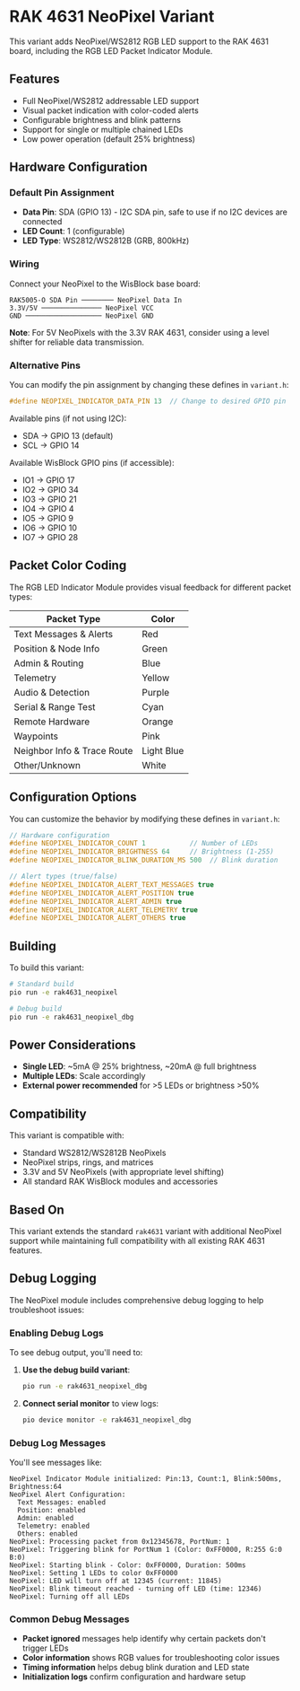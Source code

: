 # RAK 4631 NeoPixel Variant

This variant adds NeoPixel/WS2812 RGB LED support to the RAK 4631 board, including the RGB LED Packet Indicator Module.

## Features

- Full NeoPixel/WS2812 addressable LED support
- Visual packet indication with color-coded alerts
- Configurable brightness and blink patterns
- Support for single or multiple chained LEDs
- Low power operation (default 25% brightness)

## Hardware Configuration

### Default Pin Assignment

- **Data Pin**: SDA (GPIO 13) - I2C SDA pin, safe to use if no I2C devices are connected
- **LED Count**: 1 (configurable)
- **LED Type**: WS2812/WS2812B (GRB, 800kHz)

### Wiring

Connect your NeoPixel to the WisBlock base board:

```
RAK5005-O SDA Pin ──────── NeoPixel Data In
3.3V/5V ─────────────── NeoPixel VCC
GND ─────────────────── NeoPixel GND
```

**Note**: For 5V NeoPixels with the 3.3V RAK 4631, consider using a level shifter for reliable data transmission.

### Alternative Pins

You can modify the pin assignment by changing these defines in `variant.h`:

```cpp
#define NEOPIXEL_INDICATOR_DATA_PIN 13  // Change to desired GPIO pin
```

Available pins (if not using I2C):

- SDA → GPIO 13 (default)
- SCL → GPIO 14

Available WisBlock GPIO pins (if accessible):

- IO1 → GPIO 17
- IO2 → GPIO 34
- IO3 → GPIO 21
- IO4 → GPIO 4
- IO5 → GPIO 9
- IO6 → GPIO 10
- IO7 → GPIO 28

## Packet Color Coding

The RGB LED Indicator Module provides visual feedback for different packet types:

| Packet Type                 | Color      |
| --------------------------- | ---------- |
| Text Messages & Alerts      | Red        |
| Position & Node Info        | Green      |
| Admin & Routing             | Blue       |
| Telemetry                   | Yellow     |
| Audio & Detection           | Purple     |
| Serial & Range Test         | Cyan       |
| Remote Hardware             | Orange     |
| Waypoints                   | Pink       |
| Neighbor Info & Trace Route | Light Blue |
| Other/Unknown               | White      |

## Configuration Options

You can customize the behavior by modifying these defines in `variant.h`:

```cpp
// Hardware configuration
#define NEOPIXEL_INDICATOR_COUNT 1           // Number of LEDs
#define NEOPIXEL_INDICATOR_BRIGHTNESS 64     // Brightness (1-255)
#define NEOPIXEL_INDICATOR_BLINK_DURATION_MS 500  // Blink duration

// Alert types (true/false)
#define NEOPIXEL_INDICATOR_ALERT_TEXT_MESSAGES true
#define NEOPIXEL_INDICATOR_ALERT_POSITION true
#define NEOPIXEL_INDICATOR_ALERT_ADMIN true
#define NEOPIXEL_INDICATOR_ALERT_TELEMETRY true
#define NEOPIXEL_INDICATOR_ALERT_OTHERS true
```

## Building

To build this variant:

```bash
# Standard build
pio run -e rak4631_neopixel

# Debug build
pio run -e rak4631_neopixel_dbg
```

## Power Considerations

- **Single LED**: ~5mA @ 25% brightness, ~20mA @ full brightness
- **Multiple LEDs**: Scale accordingly
- **External power recommended** for >5 LEDs or brightness >50%

## Compatibility

This variant is compatible with:

- Standard WS2812/WS2812B NeoPixels
- NeoPixel strips, rings, and matrices
- 3.3V and 5V NeoPixels (with appropriate level shifting)
- All standard RAK WisBlock modules and accessories

## Based On

This variant extends the standard `rak4631` variant with additional NeoPixel support while maintaining full compatibility with all existing RAK 4631 features.

## Debug Logging

The NeoPixel module includes comprehensive debug logging to help troubleshoot issues:

### Enabling Debug Logs

To see debug output, you'll need to:

1. **Use the debug build variant**:

   ```bash
   pio run -e rak4631_neopixel_dbg
   ```

2. **Connect serial monitor** to view logs:
   ```bash
   pio device monitor -e rak4631_neopixel_dbg
   ```

### Debug Log Messages

You'll see messages like:

```
NeoPixel Indicator Module initialized: Pin:13, Count:1, Blink:500ms, Brightness:64
NeoPixel Alert Configuration:
  Text Messages: enabled
  Position: enabled
  Admin: enabled
  Telemetry: enabled
  Others: enabled
NeoPixel: Processing packet from 0x12345678, PortNum: 1
NeoPixel: Triggering blink for PortNum 1 (Color: 0xFF0000, R:255 G:0 B:0)
NeoPixel: Starting blink - Color: 0xFF0000, Duration: 500ms
NeoPixel: Setting 1 LEDs to color 0xFF0000
NeoPixel: LED will turn off at 12345 (current: 11845)
NeoPixel: Blink timeout reached - turning off LED (time: 12346)
NeoPixel: Turning off all LEDs
```

### Common Debug Messages

- **Packet ignored** messages help identify why certain packets don't trigger LEDs
- **Color information** shows RGB values for troubleshooting color issues
- **Timing information** helps debug blink duration and LED state
- **Initialization logs** confirm configuration and hardware setup
